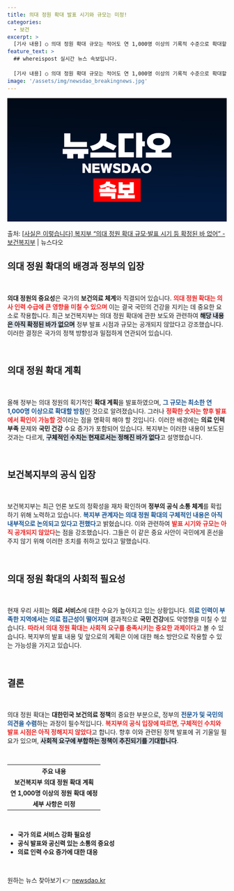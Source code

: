 ```yaml
---
title: 의대 정원 확대 발표 시기와 규모는 미정!
categories:
  - 보건
excerpt: >
  [기사 내용] ○ 의대 정원 확대 규모는 적어도 연 1,000명 이상의 기록적 수준으로 확대할 계획 ○ 정부…
feature_text: >
  ## whereispost 실시간 뉴스 속보입니다.

  [기사 내용] ○ 의대 정원 확대 규모는 적어도 연 1,000명 이상의 기록적 수준으로 확대할 계획 ○ 정부…
image: '/assets/img/newsdao_breakingnews.jpg'
---
```


![뉴스다오 속보](/assets/img/newsdao_breakingnews.jpg)

<p>출처: <a href="https://newsdao.kr/2194" rel="dofollow">[사실은 이렇습니다] 복지부 “의대 정원 확대 규모·발표 시기 등 확정된 바 없어” - 보건복지부</a> | 뉴스다오</p>

<h2 data-ke-size="size26">의대 정원 확대의 배경과 정부의 입장</h2>
<p data-ke-size="size16">&nbsp;</p>

<strong>의대 정원의 중요성</strong>은 국가의 <b>보건의료 체계</b>와 직결되어 있습니다. <b><span style="color: #ee2323;">의대 정원 확대는 의사 인력 수급에 큰 영향을 미칠 수 있으며</span></b> 이는 결국 국민의 건강을 지키는 데 중요한 요소로 작용합니다. 최근 보건복지부는 의대 정원 확대에 관한 보도와 관련하여 <b><span style="background-color: #21538527;">해당 내용은 아직 확정된 바가 없으며</span></b> 정부 발표 시점과 규모는 공개되지 않았다고 강조했습니다. 이러한 결정은 국가의 정책 방향성과 밀접하게 연관되어 있습니다.

<p data-ke-size="size16">&nbsp;</p>

<h2 data-ke-size="size26">의대 정원 확대 계획</h2>
<p data-ke-size="size16">&nbsp;</p>

올해 정부는 의대 정원의 획기적인 <b>확대 계획</b>을 발표하였으며, <b><span style="color: #1a5490;">그 규모는 최소한 연 1,000명 이상으로 확대할 방침</span></b>인 것으로 알려졌습니다. 그러나 <b><span style="color: #ee2323;">정확한 숫자는 향후 발표에서 확인이 가능할 것</span></b>이라는 점을 명확히 해야 할 것입니다. 이러한 배경에는 <b>의료 인력 부족</b> 문제와 <b>국민 건강</b> 수요 증가가 포함되어 있습니다. 복지부는 이러한 내용이 보도된 것과는 다르게, <b><span style="background-color: #21538527;">구체적인 수치는 현재로서는 정해진 바가 없다</span></b>고 설명했습니다.

<p data-ke-size="size16">&nbsp;</p>

<h2 data-ke-size="size26">보건복지부의 공식 입장</h2>
<p data-ke-size="size16">&nbsp;</p>

보건복지부는 최근 언론 보도의 정확성을 재차 확인하며 <b>정부의 공식 소통 체계</b>를 확립하기 위해 노력하고 있습니다. <b><span style="color: #1a5490;">복지부 관계자는 의대 정원 확대의 구체적인 내용은 아직 내부적으로 논의되고 있다고 전했다</span></b>고 밝혔습니다. 이와 관련하여 <b><span style="color: #ee2323;">발표 시기와 규모는 아직 공개되지 않았다</span></b>는 점을 강조했습니다. 그들은 이 같은 중요 사안이 국민에게 혼선을 주지 않기 위해 이러한 조치를 취하고 있다고 말했습니다.

<p data-ke-size="size16">&nbsp;</p>

<h2 data-ke-size="size26">의대 정원 확대의 사회적 필요성</h2>
<p data-ke-size="size16">&nbsp;</p>

현재 우리 사회는 <b>의료 서비스</b>에 대한 수요가 높아지고 있는 상황입니다. <b><span style="color: #1a5490;">의료 인력이 부족한 지역에서는 의료 접근성이 떨어지며</span></b> 결과적으로 <b>국민 건강</b>에도 악영향을 미칠 수 있습니다. <b><span style="color: #ee2323;">따라서 의대 정원 확대는 사회적 요구를 충족시키는 중요한 과제이다</span></b>고 볼 수 있습니다. 복지부의 발표 내용 및 앞으로의 계획은 이에 대한 해소 방안으로 작용할 수 있는 가능성을 가지고 있습니다.

<p data-ke-size="size16">&nbsp;</p>

<h2 data-ke-size="size26">결론</h2>
<p data-ke-size="size16">&nbsp;</p>

의대 정원 확대는 <b>대한민국 보건의료 정책</b>의 중요한 부분으로, 정부의 <b><span style="color: #1a5490;">전문가 및 국민의 의견을 수렴</span></b>하는 과정이 필수적입니다. <b><span style="color: #ee2323;">복지부의 공식 입장에 따르면, 구체적인 수치와 발표 시점은 아직 정해지지 않았다</span></b>고 합니다. 향후 이와 관련된 정책 발표에 귀 기울일 필요가 있으며, <b><span style="background-color: #21538527;">사회적 요구에 부합하는 정책이 추진되기를 기대합니다</span></b>.

<p data-ke-size="size16">&nbsp;</p>

<table>
    <tr>
        <th style="text-align: center; height: 17px;"><b>주요 내용</b></th>
    </tr>
    <tr>
        <td style="text-align: center; height: 17px;"><b>보건복지부 의대 정원 확대 계획</b></td>
    </tr>
    <tr>
        <td style="text-align: center; height: 17px;"><b>연 1,000명 이상의 정원 확대 예정</b></td>
    </tr>
    <tr>
        <td style="text-align: center; height: 17px;"><b>세부 사항은 미정</b></td>
    </tr>
</table>

<p data-ke-size="size16">&nbsp;</p>

<ul>
    <li><b>국가 의료 서비스 강화 필요성</b></li>
    <li><b>공식 발표와 공신력 있는 소통의 중요성</b></li>
    <li><b>의료 인력 수요 증가에 대한 대응</b></li>
</ul>

<p data-ke-size="size16">&nbsp;</p> 

원하는 뉴스 찾아보기 👉 <a href="https://newsdao.kr" rel="dofollow">newsdao.kr</a>


